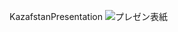 KazafstanPresentation
![プレゼン表紙](https://user-images.githubusercontent.com/39507181/59188858-9c590f80-8bb3-11e9-966a-06701c31ed47.png)
